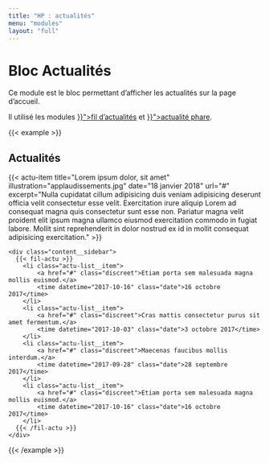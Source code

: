 ```yaml
---
title: "HP : actualités"
menu: "modules"
layout: "full"
---
```


<div class="content">
<h1>Bloc Actualités</h1>
<p>Ce module est le bloc permettant d’afficher les actualités sur la page d’accueil.</p>
<p>Il utilisé les modules <a href="{{< relref "modules/fil-actualites.md" >}}">fil d’actualités</a> et <a href="{{< relref "modules/actu-phare/index.md" >}}">actualité phare</a>.</p>
</div>

{{< example >}}
<section class="content content--2-cols" aria-labelledby="news-title">
  <h2 class="separation separation--primary" id="news-title">Actualités</h2>

  <div class="content__wrapper">
    <div class="content__main">
      {{< actu-item
        title="Lorem ipsum dolor, sit amet"
        illustration="applaudissements.jpg"
        date="18 janvier 2018"
        url="#"
        excerpt="Nulla cupidatat cillum adipisicing duis veniam adipisicing deserunt officia velit consectetur esse velit. Exercitation irure aliquip Lorem ad consequat magna quis consectetur sunt esse non. Pariatur magna velit proident elit ipsum magna ullamco eiusmod exercitation commodo in fugiat labore. Mollit sint reprehenderit in dolor nostrud ex id in mollit consequat adipisicing exercitation."
      >}}
    </div>

    <div class="content__sidebar">
      {{< fil-actu >}}
        <li class="actu-list__item">
            <a href="#" class="discreet">Etiam porta sem malesuada magna mollis euismod.</a>
            <time datetime="2017-10-16" class="date">16 octobre 2017</time>
        </li>
        <li class="actu-list__item">
            <a href="#" class="discreet">Cras mattis consectetur purus sit amet fermentum.</a>
            <time datetime="2017-10-03" class="date">3 octobre 2017</time>
        </li>
        <li class="actu-list__item">
            <a href="#" class="discreet">Maecenas faucibus mollis interdum.</a>
            <time datetime="2017-09-28" class="date">28 septembre 2017</time>
        </li>
        <li class="actu-list__item">
            <a href="#" class="discreet">Etiam porta sem malesuada magna mollis euismod.</a>
            <time datetime="2017-10-16" class="date">16 octobre 2017</time>
        </li>
      {{< /fil-actu >}}
    </div>
  </div>
</section>
{{< /example >}}
